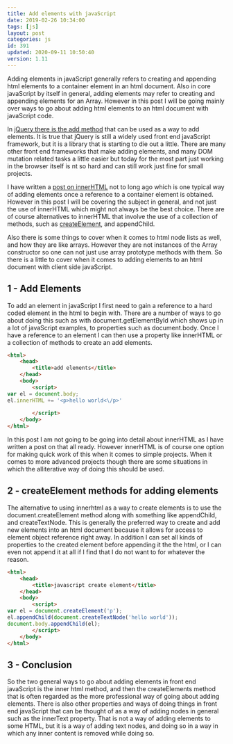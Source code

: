 ```yaml
---
title: Add elements with javaScript
date: 2019-02-26 10:34:00
tags: [js]
layout: post
categories: js
id: 391
updated: 2020-09-11 10:50:40
version: 1.11
---
```


Adding elements in javaScript generally refers to creating and appending html elements to a container element in an html document. Also in core javaScript by itself in general, adding elements may refer to creating and appending elements for an Array. However in this post I will be going mainly over ways to go about adding html elements to an html document with javaScript code.

In [jQuery there is the add method](https://api.jquery.com/add/) that can be used as a way to add elements. It is true that jQuery is still a widely used front end javaScript framework, but it is a library that is starting to die out a little. There are many other front end frameworks that make adding elements, and many DOM mutation related tasks a little easier but today for the most part just working in the browser itself is nt so hard and can still work just fine for small projects.

I have written a [post on innerHTML](/2019/01/13/js-innerhtml/) not to long ago which is one typical way of adding elements once a reference to a container element is obtained. However in this post I will be covering the subject in general, and not just the use of innerHTML which might not always be the best choice. There are of course alternatives to innerHTML that involve the use of a collection of methods, such as [createElement](https://developer.mozilla.org/en-US/docs/Web/API/Document/createElement), and appendChild. 

Also there is some things to cover when it comes to html node lists as well, and how they are like arrays. However they are not instances of the Array constructor so one can not just use array prototype methods with them. So there is a little to cover when it comes to adding elements to an html document with client side javaScript.

<!-- more -->

## 1 - Add Elements

To add an element in javaScript I first need to gain a reference to a hard coded element in the html to begin with. There are a number of ways to go about doing this such as with document.getElementById which shows up in a lot of javaScript examples, to properties such as document.body. Once I have a reference to an element I can then use a property like innerHTML or a collection of methods to create an add elements.

```html
<html>
    <head>
        <title>add elements</title>
    </head>
    <body>
        <script>
var el = document.body;
el.innerHTML += '<p>hello world<\/p>'
 
        </script>
    </body>
</html>
```

In this post I am not going to be going into detail about innerHTML as I have written a post on that all ready. However innerHTML is of course one option for making quick work of this when it comes to simple projects. When it comes to more advanced projects though there are some situations in which the alliterative way of doing this should be used.

## 2 - createElement methods for adding elements

The alternative to using innerhtml as a way to create elements is to use the document.createElement method along with something like appendChild, and createTextNode. This is generally the preferred way to create and add new elements into an html document because it allows for access to element object reference right away. In addition I can set all kinds of properties to the created element before appending it the the html, or I can even not append it at all if I find that I do not want to for whatever the reason.

```html
<html>
    <head>
        <title>javascript create element</title>
    </head>
    <body>
        <script>
var el = document.createElement('p');
el.appendChild(document.createTextNode('hello world'));
document.body.appendChild(el);
        </script>
    </body>
</html>
```

## 3 - Conclusion

So the two general ways to go about adding elements in front end javaScript is the inner html method, and then the createElements method that is often regarded as the more professional way of going about adding elements. There is also other properties and ways of doing things in front end javaScript that can be thought of as a way of adding nodes in general such as the innerText property. That is not a way of adding elements to some HTML, but it is a way of adding text nodes, and doing so in a way in which any inner content is removed while doing so.